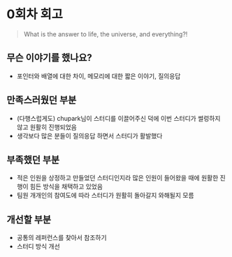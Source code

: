 # 0회차 회고

> What is the answer to life, the universe, and everything?!

## 무슨 이야기를 했나요?

- 포인터와 배열에 대한 차이, 메모리에 대한 짧은 이야기, 질의응답

## 만족스러웠던 부분

- (다행스럽게도) chupark님이 스터디를 이끌어주신 덕에 이번 스터디가 썰렁하지 않고 원활히 진행되었음
- 생각보다 많은 분들이 질의응답 하면서 스터디가 활발했다

## 부족했던 부분

- 적은 인원을 상정하고 만들었던 스터디인지라 많은 인원이 들어왔을 때에 원활한 진행이 힘든 방식을 채택하고 있었음
- 팀원 개개인의 참여도에 따라 스터디가 원활히 돌아갈지 와해될지 모름

## 개선할 부분

- 공통의 레퍼런스를 찾아서 참조하기
- 스터디 방식 개선
